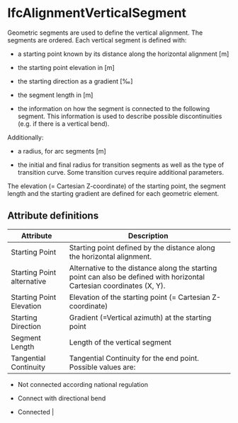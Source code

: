 IfcAlignmentVerticalSegment
===========================
Geometric segments are used to define the vertical alignment. The segments are
ordered. Each vertical segment is defined with:  

  

  * a starting point known by its distance along the horizontal alignment [m]
  

  * the starting point elevation in [m]
  

  * the starting direction as a gradient [‰]
  

  * the segment length in [m]
  

  * the information on how the segment is connected to the following segment. This information is used to describe possible discontinuities (e.g. if there is a vertical bend).
  

  
Additionally:  

  

  * a radius, for arc segments [m]
  

  * the initial and final radius for transition segments as well as the type of transition curve. Some transition curves require additional parameters.
  

  
The elevation (= Cartesian Z-coordinate) of the starting point, the segment
length and the starting gradient are defined for each geometric element.


Attribute definitions
---------------------
| Attribute                  | Description                                                                                                            |
|----------------------------|------------------------------------------------------------------------------------------------------------------------|
| Starting Point             | Starting point defined by the distance along the horizontal alignment.                                                 |
| Starting Point alternative | Alternative to the distance along the starting point can also be defined with horizontal Cartesian coordinates (X, Y). |
| Starting Point Elevation   | Elevation of the starting point (= Cartesian Z-coordinate)                                                             |
| Starting Direction         | Gradient (=Vertical azimuth) at the starting point                                                                     |
| Segment Length             | Length of the vertical segment                                                                                         |
| Tangential Continuity      | Tangential Continuity for the end point. Possible values are:

  * Not connected according national regulation
  * Connect with directional bend


  * Connected                                                                                                                        |

